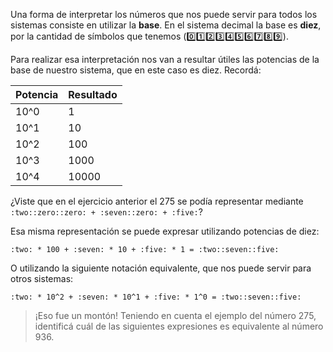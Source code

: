 Una forma de interpretar los números que nos puede servir para todos los sistemas consiste en utilizar la **base**. En el sistema decimal la base es **diez**, por la cantidad de símbolos que tenemos (:zero::one::two::three::four::five::six::seven::eight::nine:).

Para realizar esa interpretación nos van a resultar útiles las potencias de la base de nuestro sistema, que en este caso es diez. Recordá:

|Potencia|Resultado|
|------|-------|
| 10^0 | 1     |
| 10^1 | 10    |
| 10^2 | 100   |
| 10^3 | 1000  |
| 10^4 | 10000 |

¿Viste que en el ejercicio anterior el 275 se podía representar mediante `:two::zero::zero: + :seven::zero: + :five:`?

Esa misma representación se puede expresar utilizando potencias de diez:

`:two: * 100 + :seven: * 10 + :five: * 1 = :two::seven::five:`

O utilizando la siguiente notación equivalente, que nos puede servir para otros sistemas:

`:two: * 10^2 + :seven: * 10^1 + :five: * 1^0 = :two::seven::five:`

> ¡Eso fue un montón! Teniendo en cuenta el ejemplo del número 275, identificá cuál de las siguientes expresiones es equivalente al número 936.
